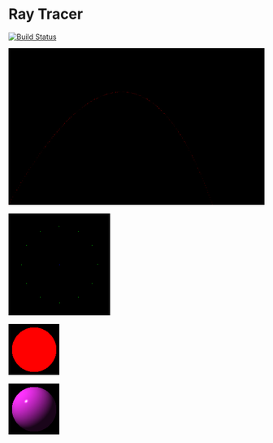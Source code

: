 # Ray Tracer

[![Build Status](https://fipxbld.jaas.dev.bloomberg.com/buildStatus/icon?job=Playgrounds%2FRyan_Folder%2Fray_tracer)](https://fipxbld.jaas.dev.bloomberg.com/job/Playgrounds/job/Ryan_Folder/job/ray_tracer/)

![](putting_all_together/chap2.png)

![](putting_all_together/chap4.png)

![](putting_all_together/chap5.png)

![](putting_all_together/chap6.png)
